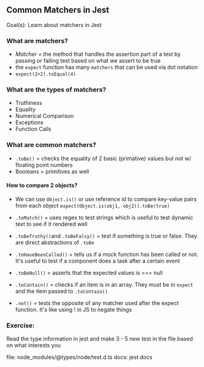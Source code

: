 ## Common Matchers in Jest

Goal(s): Learn about matchers in Jest

### What are matchers?

- *Matcher* = the method that handles the assertion part of a test by passing or failing test based on what we assert to be true
- the `expect` function has many `matchers` that can be used via dot notation
- `expect(2+2).toEqual(4)`

### What are the types of matchers?

- Truthiness
- Equality
- Numerical Comparison
- Exceptions
- Function Calls

### What are common matchers?

- `.toBe()` = checks the equality of 2 basic (primative) values but not w/ floating point numbers
- Booleans = primitives as well

#### How to compare 2 objects?

- We can use `Object.is()` or use reference id to compare key-value pairs from each object
   `expect(Object.is(obj1, obj2)).toBe(true)`


- `.toMatch()` = uses regex to test strings which is useful to test dynamic text to see if it rendered well
- `.toBeTruthy()`and `.toBeFalsy()` = test if something is true or false. They are direct abstractions of `.toBe`
- `.toHaveBeenCalled()` = tells us if a mock function has been called or not. It's useful to test if a component does a task after a certain event
- `.toBeNull()` = asserts that the expected values is === null
- `.toContain()` = checks if an item is in an array. They must be in `expect` and the item passed to `.toContain()`
- `.not()` = tests the opposite of any matcher used after the expect function. It's like using ! in JS to negate things

### Exercise:

Read the type information in jest and make 3 - 5 new test in the file based on what interests you 

file: node_modules/@types/node/test.d.ts
docs: jest docs